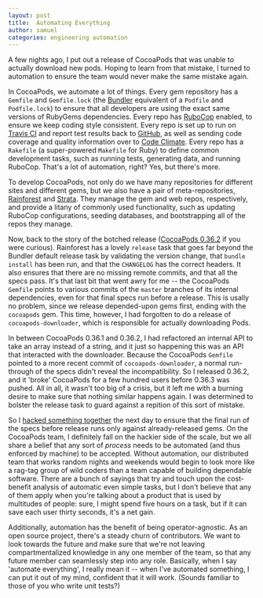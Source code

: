 ```yaml
---
layout: post
title:  Automating Everything
author: samuel
categories: engineering automation
---
```


A few nights ago, I put out a release of CocoaPods that was unable to actually download new pods. Hoping to learn from that mistake, I turned to automation to ensure the team would never make the same mistake again.

<!-- more -->

In CocoaPods, we automate a lot of things. Every gem repository has a `Gemfile` and `Gemfile.lock` (the [Bundler](http://bundler.io) equivalent of a `Podfile` and `Podfile.lock`) to ensure that all developers are using the exact same versions of RubyGems dependencies. Every repo has [RuboCop](https://github.com/bbatsov/rubocop) enabled, to ensure we keep coding style consistent. Every repo is set up to run on [Travis CI](https://travis-ci.org) and report test results back to [GitHub](https://github.com/), as well as sending code coverage and quality information over to [Code Climate](https://codeclimate.com). Every repo has a `Rakefile` (a super-powered `Makefile` for Ruby) to define common development tasks, such as running tests, generating data, and running RuboCop. That's a lot of automation, right? Yes, but there's more.

To develop CocoaPods, not only do we have many repositories for different sites and different gems, but we also have a pair of meta-repositories, [Rainforest](https://github.com/CocoaPods/Rainforest) and [Strata](https://github.com/CocoaPods/Strata). They manage the gem and web repos, respectively, and provide a litany of commonly used functionality, such as updating RuboCop configurations, seeding databases, and bootstrapping all of the repos they manage.

Now, back to the story of the botched release ([CocoaPods 0.36.2](https://rubygems.org/gems/cocoapods/versions/0.36.2) if you were curious). Rainforest has a lovely `release` task that goes far beyond the Bundler default release task by validating the version change, that `bundle install` has been run, and that the `CHANGELOG` has the correct headers. It also ensures that there are no missing remote commits, and that all the specs pass. It's that last bit that went awry for me -- the CocoaPods `Gemfile` points to various commits of the `master` branches of its internal dependencies, even for that final specs run before a release. This is usally no problem, since we release depended-upon gems first, ending with the `cocoapods` gem. This time, however, I had forgotten to do a release of `cocoapods-downloader`, which is responsible for actually downloading Pods.

In between CocoaPods 0.36.1 and 0.36.2, I had refactored an internal API to take an array instead of a string, and it just so happening this was an API that interacted with the downloader. Because the CocoaPods `Gemfile` pointed to a more recent commit of `cocoapods-downloader`, a normal run-through of the specs didn't reveal the incompatibility. So I released 0.36.2, and it 'broke' CocoaPods for a few hundred users before 0.36.3 was pushed. All in all, it wasn't too big of a crisis, but it left me with a burning desire to make sure that nothing similar happens again. I was determined to bolster the release task to guard against a repition of this sort of mistake.

So I [hacked something together](https://github.com/CocoaPods/Rainforest/pull/37) the next day to ensure that the final run of the specs before release runs only against already-released gems. On the CocoaPods team, I definitely fall on the hackier side of the scale, but we all share a belief that any sort of _process_ needs to be automated (and thus enforced by machine) to be accepted. Without automation, our distributed team that works random nights and weekends would begin to look more like a rag-tag group of wild coders than a team capable of building dependable software. There are a bunch of sayings that try and touch upon the cost-benefit analysis of automatic even simple tasks, but I don't believe that any of them apply when you're talking about a product that is used by multitudes of people: sure, I might spend five hours on a task, but if it can save each user thirty seconds, it's a net gain.

Additionally, automation has the benefit of being operator-agnostic. As an open source project, there's a steady churn of contributors. We want to look towards the future and make sure that we're not leaving compartmentalized knowledge in any one member of the team, so that any future member can seamlessly step into any role. Basically, when I say 'automate everything', I really mean it -- when I've automated something, I can put it out of my mind, confident that it will work. (Sounds familiar to those of you who write unit tests?)
